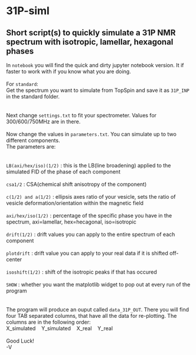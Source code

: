 # 31P-siml
## Short script(s) to quickly simulate a 31P NMR spectrum with isotropic, lamellar, hexagonal phases

In ```notebook``` you will find the quick and dirty jupyter notebook version. It if faster to work with if you know what you are doing.\
\
For ```standard```:\
Get the spectrum you want to simulate from TopSpin and save it as ```31P_INP``` in the standard folder.\
\
\
Next change ```settings.txt``` to fit your spectrometer. Values for 300/600/750MHz are in there.\
\
Now change the values in ```parameters.txt```. You can simulate up to two different components.\
The parameters are:\
\
\
`LB(axi/hex/iso)(1/2)`  :  this is the LB(line broadening) applied to the simulated FID of the phase of each component\
\
`csa1/2`  :  CSA(chemical shift anisotropy of the component)\
\
`c(1/2) and a(1/2)`  :  ellipsis axes ratio of your vesicle, sets the ratio of vesicle deformation/orientation within the magnetic field\
\
`axi/hex/iso(1/2)`  :  percentage of the specific phase you have in the spectrum, axi=lamellar, hex=hecagonal, iso=isotropic\
\
`drift(1/2)` :  drift values you can apply to the entire spectrum of each component\
\
`plotdrift` :  drift value you can apply to your real data if it is shifted off-center\
\
`isoshift(1/2)`  :  shift of the isotropic peaks if that has occured\
\
`SHOW`  :  whether you want the matplotlib widget to pop out at every run of the program\
\
\
The program will produce an ouput called `data_31P_OUT`. There you will find four TAB separated columns, that have all the data for re-plotting. The columns are in the following order:\
X_simulated&nbsp;&nbsp;&nbsp;&nbsp;Y_simulated&nbsp;&nbsp;&nbsp;&nbsp;X_real&nbsp;&nbsp;&nbsp;&nbsp;Y_real\
\
Good Luck!\
-V
